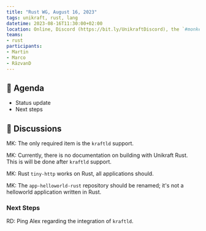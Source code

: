 ```yaml
---
title: "Rust WG, August 16, 2023"
tags: unikraft, rust, lang
datetime: 2023-08-16T11:30:00+02:00
location: Online, Discord (https://bit.ly/UnikraftDiscord), the `#monkey-business` voice channel
teams:
- rust
participants:
- Martin
- Marco
- RăzvanD
---
```


## :dart: Agenda

- Status update
- Next steps

## :closed_book: Discussions

MK: The only required item is the `kraftld` support.

MK: Currently, there is no documentation on building with Unikraft Rust.
This is will be done after `kraftld` support.

MK: Rust `tiny-http` works on Rust, all applications should.

MK: The `app-helloworld-rust` repository should be renamed;
it's not a helloworld application written in Rust.

### Next Steps

RD: Ping Alex regarding the integration of `kraftld`.
